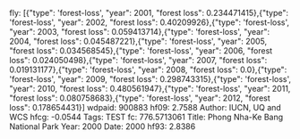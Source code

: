 fly: [{"type": 'forest-loss', "year": 2001, "forest loss": 0.234471415},{"type": 'forest-loss', "year": 2002, "forest loss": 0.40209926},{"type": 'forest-loss', "year": 2003, "forest loss": 0.059413714},{"type": 'forest-loss', "year": 2004, "forest loss": 0.045487221},{"type": 'forest-loss', "year": 2005, "forest loss": 0.034568545},{"type": 'forest-loss', "year": 2006, "forest loss": 0.024050498},{"type": 'forest-loss', "year": 2007, "forest loss": 0.019131177},{"type": 'forest-loss', "year": 2008, "forest loss": 0.0},{"type": 'forest-loss', "year": 2009, "forest loss": 0.298743315},{"type": 'forest-loss', "year": 2010, "forest loss": 0.480561947},{"type": 'forest-loss', "year": 2011, "forest loss": 0.080758683},{"type": 'forest-loss', "year": 2012, "forest loss": 0.178654431}]
wdpaid: 900883
hf09: 2.7588
Author: IUCN, UQ and WCS
hfcg: -0.0544
Tags: TEST
fc: 776.5713061
Title: Phong Nha-Ke Bang National Park
Year: 2000
Date: 2000
hf93: 2.8386
